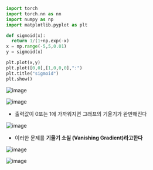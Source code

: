 ```python
import torch
import torch.nn as nn
import numpy as np
import matplotlib.pyplot as plt

def sigmoid(x):
  return 1/(1+np.exp(-x)
x = np.range(-5,5,0.01)
y = sigmoid(x)

plt.plot(x,y)
plt.plot([0,0],[1,0,0,0],":")
plt.title("sigmoid")
plt.show()
```

![image](https://github.com/joesiheon496/PyTorch_Wikidocs/assets/56191064/d4ba1229-589c-4bb4-b711-c34876588763)


![image](https://github.com/joesiheon496/PyTorch_Wikidocs/assets/56191064/6875417e-46b1-4cbc-bbb0-afab3ac5909d)

* 출력값이 0또는 1에 가까워지면 그래프의 기울기가 완만해진다

![image](https://github.com/joesiheon496/PyTorch_Wikidocs/assets/56191064/4c6675d2-33c9-42dd-a6b1-f8702f84cb8c)

* 이러한 문제를 **기울기 소실 (Vanishing Gradient)라고한다**


![image](https://github.com/joesiheon496/PyTorch_Wikidocs/assets/56191064/6a2a97cc-fdb1-4b89-bb79-cfe2dd2ab875)

![image](https://github.com/joesiheon496/PyTorch_Wikidocs/assets/56191064/f84dc7a8-6428-4cea-a8b1-6315902e2824)
